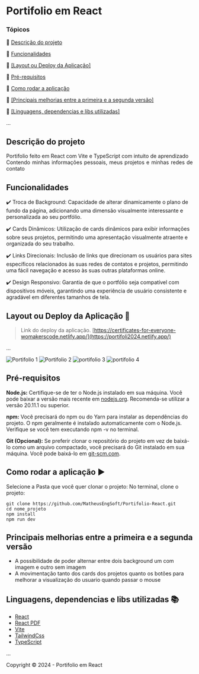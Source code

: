 <h1>Portifolio em React</h1> 

### Tópicos 

:small_blue_diamond: [Descrição do projeto](#descrição-do-projeto)

:small_blue_diamond: [Funcionalidades](#funcionalidades)

:small_blue_diamond: [[Layout ou Deploy da Aplicação]](https://github.com/MatheusEngSoft/Portifolio-React/blob/main/README.md#layout-ou-deploy-da-aplica%C3%A7%C3%A3o-dash)

:small_blue_diamond: [Pré-requisitos](#pré-requisitos)

:small_blue_diamond: [Como rodar a aplicação](#como-rodar-a-aplicação-arrow_forward)

:small_blue_diamond: [[Principais melhorias entre a primeira e a segunda versão]](https://github.com/MatheusEngSoft/Portifolio-React/blob/main/README.md#principais-melhorias-entre-a-primeira-e-a-segunda-vers%C3%A3o)

:small_blue_diamond: [[Linguagens, dependencias e libs utilizadas]](https://github.com/MatheusEngSoft/Portifolio-React/blob/main/README.md#linguagens-dependencias-e-libs-utilizadas-books)

... 

## Descrição do projeto 

<p align="justify">
 Portifolio feito em React com Vite e TypeScript com intuito de aprendizado<br>
  Contendo minhas informações pessoais, meus projetos e minhas redes de contato
</p>

## Funcionalidades

:heavy_check_mark: Troca de Background: Capacidade de alterar dinamicamente o plano de fundo da página, adicionando uma dimensão visualmente interessante e personalizada ao seu portfólio.  

:heavy_check_mark: Cards Dinâmicos: Utilização de cards dinâmicos para exibir informações sobre seus projetos, permitindo uma apresentação visualmente atraente e organizada do seu trabalho.  

:heavy_check_mark: Links Direcionais: Inclusão de links que direcionam os usuários para sites específicos relacionados às suas redes de contatos e projetos, permitindo uma fácil navegação e acesso às suas outras plataformas online.  

:heavy_check_mark: Design Responsivo: Garantia de que o portfólio seja compatível com dispositivos móveis, garantindo uma experiência de usuário consistente e agradável em diferentes tamanhos de tela.  

## Layout ou Deploy da Aplicação :dash:

> Link do deploy da aplicação.  [https://certificates-for-everyone-womakerscode.netlify.app/](https://portifoli2024.netlify.app/)

... 

![Portifolio 1](https://github.com/MatheusEngSoft/Portifolio-React/assets/143764579/b80f7796-65cb-49b1-be87-15a5a54bf872)
![Portifolio 2](https://github.com/MatheusEngSoft/Portifolio-React/assets/143764579/c7a9ac04-3322-4a49-a426-78d1ad00734c)
![portifolio 3](https://github.com/MatheusEngSoft/Portifolio-React/assets/143764579/189e8f2a-5828-4905-9322-daa3f8171a37)
![portifolio 4](https://github.com/MatheusEngSoft/Portifolio-React/assets/143764579/def85b09-a8ab-43a3-b073-b2694e5750cb)

## Pré-requisitos

**Node.js:** Certifique-se de ter o Node.js instalado em sua máquina. Você pode baixar a versão mais recente em [nodejs.org](https://nodejs.org/en). Recomenda-se utilizar a versão 20.11.1 ou superior.

**npm:** Você precisará do npm ou do Yarn para instalar as dependências do projeto. O npm geralmente é instalado automaticamente com o Node.js. Verifique se você tem executando npm -v no terminal.

**Git (Opcional):** Se preferir clonar o repositório do projeto em vez de baixá-lo como um arquivo compactado, você precisará do Git instalado em sua máquina. Você pode baixá-lo em [git-scm.com](https://git-scm.com/).

## Como rodar a aplicação :arrow_forward:

Selecione a Pasta que você quer clonar o projeto:
No terminal, clone o projeto: 

```
git clone https://github.com/MatheusEngSoft/Portifolio-React.git
cd nome_projeto
npm install
npm run dev
```

## Principais melhorias entre a primeira e a segunda versão

- A possibilidade de poder alternar entre dois background um com imagem e outro sem imagem
- A movimentação tanto dos cards dos projetos quanto os botões para melhorar a visualização do usuario quando passar o mouse

## Linguagens, dependencias e libs utilizadas :books:

- [React](https://pt-br.reactjs.org/docs/create-a-new-react-app.html)
- [React PDF](https://react-pdf.org/)
- [Vite](https://vitejs.dev/guide/)
- [TailwindCss](https://tailwindcss.com/docs/installation)
- [TypeScript](https://www.typescriptlang.org/docs/)

...


Copyright :copyright: 2024 - Portifolio em React
